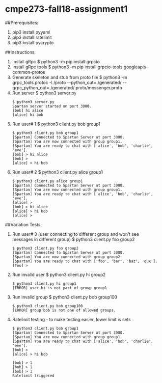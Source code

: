 # cmpe273-fall18-assignment1

##Prerequisites:
1. pip3 install pyyaml
2. pip3 install ratelimit
3. pip3 install pycrypto

##Instructions:
1. Install gRpc $ python3 -m pip install grpcio
2. Install gRpc tools $ python3 -m pip install grpcio-tools googleapis-common-protos
3. Generate skeleton and stub from proto file $ python3 -m grpc_tools.protoc -I./proto --python_out=./generated/ --grpc_python_out=./generated/ proto/messenger.proto
4. Run server $ python3 server.py
    ```
    $ python3 server.py
    Spartan server started on port 3000.
    [bob] hi alice
    [alice] hi bob
    ```
5. Run user# 1 $ python3 client.py bob group1
    ```
    $ python3 client.py bob group1
    [Spartan] Connected to Spartan Server at port 3000.
    [Spartan] You are now connected with group group1.
    [Spartan] You are ready to chat with ['alice', 'bob', 'charlie', 'eve'].
    [bob] > hi alice
    [bob] >
    [alice] > hi bob
    ```
6. Run user# 2 $ python3 client.py alice group1
    ```
    $ python3 client.py alice group1
    [Spartan] Connected to Spartan Server at port 3000.
    [Spartan] You are now connected with group group1.
    [Spartan] You are ready to chat with ['alice', 'bob', 'charlie', 'eve'].
    [alice] >
    [bob] > hi alice
    [alice] > hi bob
    [alice] >
    ```

##Variation Tests:
1. Run user# 3 (user connecting to different group and won't see messages in different group) $ python3 client.py foo group2 
    ```
    $ python3 client.py foo group2
    [Spartan] Connected to Spartan Server at port 3000.
    [Spartan] You are now connected with group group2.
    [Spartan] You are ready to chat with ['foo', 'bar', 'baz', 'qux'].
    [foo] >
    ```
2. Run invalid user $ python3 client.py hi group2 
    ```
    $ python3 client.py hi group1
    [ERROR] user hi is not part of group group1
    ```
3. Run invalid group $ python3 client.py bob group100 
    ```
    $ python3 client.py bob group100
    [ERROR] group bob is not one of allowed groups.
    ```
4. Ratelimit testing - to make testing easier, lower limit is sets
    ```
    $ python3 client.py bob group1
    [Spartan] Connected to Spartan Server at port 3000.
    [Spartan] You are now connected with group group1.
    [Spartan] You are ready to chat with ['alice', 'bob', 'charlie', 'eve'].
    [bob] >
    [alice] > hi bob

    [bob] > 1
    [bob] > 1
    [bob] > 1
    Ratelimit triggered
    ```

